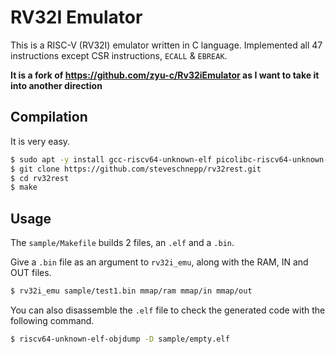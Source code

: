 # RV32I Emulator

This is a RISC-V (RV32I) emulator written in C language.
Implemented all 47 instructions except CSR instructions, `ECALL` & `EBREAK`.

__It is a fork of https://github.com/zyu-c/Rv32iEmulator as I want to take it into another direction__

## Compilation


It is very easy.


``` bash
$ sudo apt -y install gcc-riscv64-unknown-elf picolibc-riscv64-unknown-elf
$ git clone https://github.com/steveschnepp/rv32rest.git
$ cd rv32rest
$ make
```

## Usage

The `sample/Makefile` builds 2 files, an `.elf` and a `.bin`.

Give a `.bin` file as an argument to `rv32i_emu`, along with the RAM, IN and OUT files.

``` bash
$ rv32i_emu sample/test1.bin mmap/ram mmap/in mmap/out
```

You can also disassemble the `.elf` file to check the generated code with the following command.

``` bash
$ riscv64-unknown-elf-objdump -D sample/empty.elf
```
